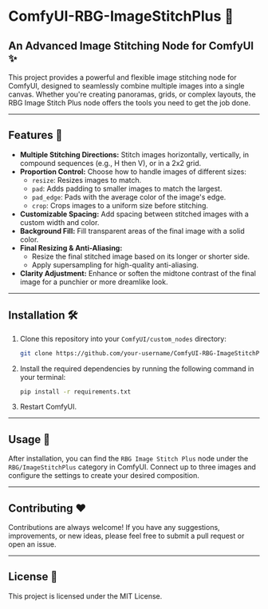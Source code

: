 # ComfyUI-RBG-ImageStitchPlus 🧩

## An Advanced Image Stitching Node for ComfyUI ✨

This project provides a powerful and flexible image stitching node for ComfyUI, designed to seamlessly combine multiple images into a single canvas. Whether you're creating panoramas, grids, or complex layouts, the RBG Image Stitch Plus node offers the tools you need to get the job done.

---

## Features 🚀

-   **Multiple Stitching Directions:** Stitch images horizontally, vertically, in compound sequences (e.g., H then V), or in a 2x2 grid.
-   **Proportion Control:** Choose how to handle images of different sizes:
    -   `resize`: Resizes images to match.
    -   `pad`: Adds padding to smaller images to match the largest.
    -   `pad_edge`: Pads with the average color of the image's edge.
    -   `crop`: Crops images to a uniform size before stitching.
-   **Customizable Spacing:** Add spacing between stitched images with a custom width and color.
-   **Background Fill:** Fill transparent areas of the final image with a solid color.
-   **Final Resizing & Anti-Aliasing:**
    -   Resize the final stitched image based on its longer or shorter side.
    -   Apply supersampling for high-quality anti-aliasing.
-   **Clarity Adjustment:** Enhance or soften the midtone contrast of the final image for a punchier or more dreamlike look.

---

## Installation 🛠️

1.  Clone this repository into your `ComfyUI/custom_nodes` directory:
    ```bash
    git clone https://github.com/your-username/ComfyUI-RBG-ImageStitchPlus.git
    ```
2.  Install the required dependencies by running the following command in your terminal:
    ```bash
    pip install -r requirements.txt
    ```
3. Restart ComfyUI.

---

## Usage 🚀

After installation, you can find the `RBG Image Stitch Plus` node under the `RBG/ImageStitchPlus` category in ComfyUI. Connect up to three images and configure the settings to create your desired composition.

---

## Contributing ❤️

Contributions are always welcome! If you have any suggestions, improvements, or new ideas, please feel free to submit a pull request or open an issue.

---

## License 📜

This project is licensed under the MIT License.
